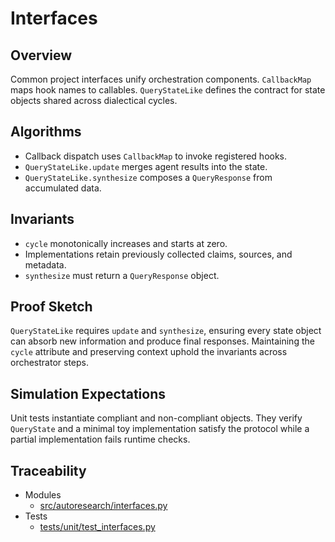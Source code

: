 # Interfaces

## Overview

Common project interfaces unify orchestration components. `CallbackMap` maps
hook names to callables. `QueryStateLike` defines the contract for state objects
shared across dialectical cycles.

## Algorithms

- Callback dispatch uses `CallbackMap` to invoke registered hooks.
- `QueryStateLike.update` merges agent results into the state.
- `QueryStateLike.synthesize` composes a `QueryResponse` from accumulated
  data.

## Invariants

- `cycle` monotonically increases and starts at zero.
- Implementations retain previously collected claims, sources, and metadata.
- `synthesize` must return a `QueryResponse` object.

## Proof Sketch

`QueryStateLike` requires `update` and `synthesize`, ensuring every state object
can absorb new information and produce final responses. Maintaining the `cycle`
attribute and preserving context uphold the invariants across orchestrator
steps.

## Simulation Expectations

Unit tests instantiate compliant and non-compliant objects. They verify
`QueryState` and a minimal toy implementation satisfy the protocol while a
partial implementation fails runtime checks.

## Traceability

- Modules
  - [src/autoresearch/interfaces.py][m1]
- Tests
  - [tests/unit/test_interfaces.py][t1]

[m1]: ../../src/autoresearch/interfaces.py
[t1]: ../../tests/unit/test_interfaces.py
